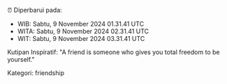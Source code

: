 ⏰ Diperbarui pada:
- WIB: Sabtu, 9 November 2024 01.31.41 UTC
- WITA: Sabtu, 9 November 2024 02.31.41 UTC
- WIT: Sabtu, 9 November 2024 03.31.41 UTC

Kutipan Inspiratif:
"A friend is someone who gives you total freedom to be yourself."


Kategori: friendship

